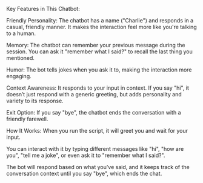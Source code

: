 Key Features in This Chatbot:



Friendly Personality: The chatbot has a name ("Charlie") and responds in a casual, friendly manner. It makes the interaction feel more like you're talking to a human.

Memory: The chatbot can remember your previous message during the session. You can ask it "remember what I said?" to recall the last thing you mentioned.

Humor: The bot tells jokes when you ask it to, making the interaction more engaging.

Context Awareness: It responds to your input in context. If you say "hi", it doesn’t just respond with a generic greeting, but adds personality and variety to its response.

Exit Option: If you say "bye", the chatbot ends the conversation with a friendly farewell.

How It Works:
When you run the script, it will greet you and wait for your input.

You can interact with it by typing different messages like "hi", "how are you", "tell me a joke", or even ask it to "remember what I said?".

The bot will respond based on what you've said, and it keeps track of the conversation context until you say "bye", which ends the chat.
